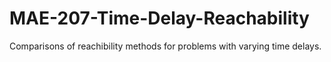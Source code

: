 # MAE-207-Time-Delay-Reachability
Comparisons of reachibility methods for problems with varying time delays.
